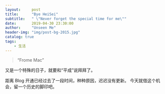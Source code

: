 ```yaml
---
layout:     post
title:      "Bye HeiSei"
subtitle:   " \"Never forget the special time for me\""
date:       2019-04-30 23:30:00
author:     "Unseen Me"
header-img: "img/post-bg-2015.jpg"
catalog: true
tags:
    - 生活
---
```


> “Frome Mac”



又是一个特殊的日子，就要和“平成”说拜拜了。

距离 Blog 开通已经过去了一段时间，种种原因，迟迟没有更新。
今天就借这个机会，留一个历史的脚印吧。



